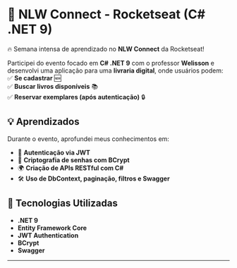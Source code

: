 # 🚀 NLW Connect - Rocketseat (C# .NET 9)  

🔥 Semana intensa de aprendizado no **NLW Connect** da Rocketseat!  

Participei do evento focado em **C# .NET 9** com o professor **Welisson** e desenvolvi uma aplicação para uma **livraria digital**, onde usuários podem:  
✅ **Se cadastrar** 🆕  
✅ **Buscar livros disponíveis** 📚  
✅ **Reservar exemplares (após autenticação)** 🔒  

## 💡 Aprendizados  
Durante o evento, aprofundei meus conhecimentos em:  
- 🔑 **Autenticação via JWT**  
- 🔐 **Criptografia de senhas com BCrypt**  
- 🌍 **Criação de APIs RESTful com C#**  
- 🛠️ **Uso de DbContext, paginação, filtros e Swagger**  

## 📌 Tecnologias Utilizadas  
- **.NET 9**  
- **Entity Framework Core**  
- **JWT Authentication**  
- **BCrypt**  
- **Swagger**  

---
